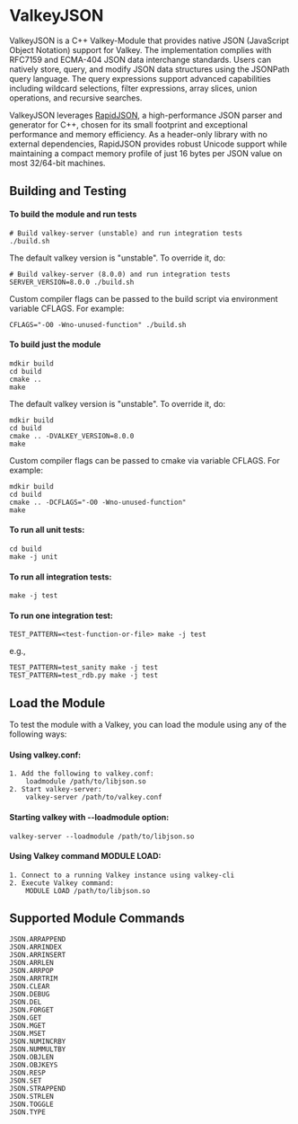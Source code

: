 # ValkeyJSON

ValkeyJSON is a C++ Valkey-Module that provides native JSON (JavaScript Object Notation) support for Valkey. The implementation complies with RFC7159 and ECMA-404 JSON data interchange standards. Users can natively store, query, and modify JSON data structures using the JSONPath query language. The query expressions support advanced capabilities including wildcard selections, filter expressions, array slices, union operations, and recursive searches.

ValkeyJSON leverages [RapidJSON](https://rapidjson.org/), a high-performance JSON parser and generator for C++, chosen for its small footprint and exceptional performance and memory efficiency. As a header-only library with no external dependencies, RapidJSON provides robust Unicode support while maintaining a compact memory profile of just 16 bytes per JSON value on most 32/64-bit machines.

## Building and Testing

#### To build the module and run tests
```text
# Build valkey-server (unstable) and run integration tests
./build.sh
```

The default valkey version is "unstable". To override it, do:
```text
# Build valkey-server (8.0.0) and run integration tests
SERVER_VERSION=8.0.0 ./build.sh
```

Custom compiler flags can be passed to the build script via environment variable CFLAGS. For example:
```text
CFLAGS="-O0 -Wno-unused-function" ./build.sh
```

#### To build just the module
```text
mdkir build
cd build
cmake ..
make
```

The default valkey version is "unstable". To override it, do:
```text
mdkir build
cd build
cmake .. -DVALKEY_VERSION=8.0.0
make
```

Custom compiler flags can be passed to cmake via variable CFLAGS. For example:
```text
mdkir build
cd build
cmake .. -DCFLAGS="-O0 -Wno-unused-function"
make
```

#### To run all unit tests:
```text
cd build
make -j unit
```

#### To run all integration tests:
```text
make -j test
```

#### To run one integration test:
```text
TEST_PATTERN=<test-function-or-file> make -j test
```
e.g.,
```text
TEST_PATTERN=test_sanity make -j test
TEST_PATTERN=test_rdb.py make -j test
```

## Load the Module
To test the module with a Valkey, you can load the module using any of the following ways:

#### Using valkey.conf:
```
1. Add the following to valkey.conf:
    loadmodule /path/to/libjson.so
2. Start valkey-server:
    valkey-server /path/to/valkey.conf
```

#### Starting valkey with --loadmodule option:
```text
valkey-server --loadmodule /path/to/libjson.so
```

#### Using Valkey command MODULE LOAD:
```
1. Connect to a running Valkey instance using valkey-cli
2. Execute Valkey command:
    MODULE LOAD /path/to/libjson.so
```
## Supported  Module Commands
```text
JSON.ARRAPPEND
JSON.ARRINDEX
JSON.ARRINSERT
JSON.ARRLEN
JSON.ARRPOP
JSON.ARRTRIM
JSON.CLEAR
JSON.DEBUG
JSON.DEL
JSON.FORGET
JSON.GET
JSON.MGET
JSON.MSET
JSON.NUMINCRBY
JSON.NUMMULTBY
JSON.OBJLEN
JSON.OBJKEYS
JSON.RESP
JSON.SET
JSON.STRAPPEND
JSON.STRLEN
JSON.TOGGLE
JSON.TYPE
```

